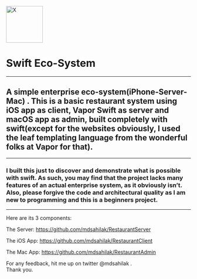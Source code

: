 <img src="https://imgur.com/2nXdmrm.png" alt="X" style="width:100px;height:100px"/>

# Swift Eco-System
---
## A simple enterprise eco-system(iPhone-Server-Mac) . This is a basic restaurant system using iOS app as client, Vapor Swift as server and macOS app as admin, built completely with swift(except for the websites obviously, I used the leaf templating language from the wonderful folks at Vapor for that).
---
### I built this just to discover and demonstrate what is possible with swift. As such, you may find that the project lacks many features of an actual enterprise system, as it obviously isn’t. Also, please forgive the code and architectural quality as I am new to programming and this is a beginners project.
---
Here are its 3 components:

The Server:
https://github.com/mdsahilak/RestaurantServer

The iOS App:
https://github.com/mdsahilak/RestaurantClient

The Mac App:
https://github.com/mdsahilak/RestaurantAdmin


For any feedback, hit me up on twitter @mdsahilak .
<br>
Thank you.
